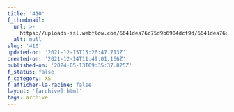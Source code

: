```yaml
---
title: '410'
f_thumbnail:
  url: >-
    https://uploads-ssl.webflow.com/6641dea76c75d9b6904dcf9d/6641dea76c75d9b6904dd31a_410.jpg
  alt: null
slug: '410'
updated-on: '2021-12-15T15:26:47.713Z'
created-on: '2021-12-14T11:49:01.166Z'
published-on: '2024-05-13T09:35:37.825Z'
f_status: false
f_category: XS
f_afficher-la-racine: false
layout: '[archive].html'
tags: archive
---
```



